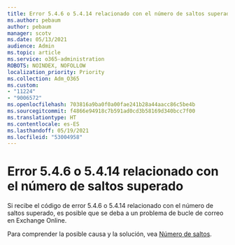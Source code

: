 ```yaml
---
title: Error 5.4.6 o 5.4.14 relacionado con el número de saltos superado
ms.author: pebaum
author: pebaum
manager: scotv
ms.date: 05/13/2021
audience: Admin
ms.topic: article
ms.service: o365-administration
ROBOTS: NOINDEX, NOFOLLOW
localization_priority: Priority
ms.collection: Adm_O365
ms.custom:
- "11224"
- "9006572"
ms.openlocfilehash: 703816a9ba0f0a00fae241b28a44aacc86c5be4b
ms.sourcegitcommit: f4866e94918c7b591ad0cd3b58169d340bcc7f00
ms.translationtype: HT
ms.contentlocale: es-ES
ms.lasthandoff: 05/19/2021
ms.locfileid: "53004958"
---
```

# <a name="error-546-or-5414-related-to-hop-count-exceeded"></a>Error 5.4.6 o 5.4.14 relacionado con el número de saltos superado

Si recibe el código de error 5.4.6 o 5.4.14 relacionado con el número de saltos superado, es posible que se deba a un problema de bucle de correo en Exchange Online.

Para comprender la posible causa y la solución, vea [Número de saltos](/exchange/mail-flow-best-practices/non-delivery-reports-in-exchange-online/fix-error-code-5-4-6-through-5-4-20-in-exchange-online).